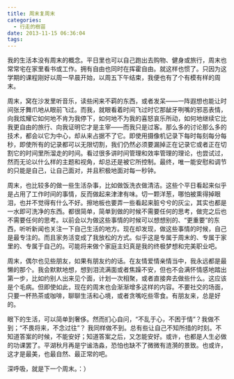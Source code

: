 ```yaml
---
title: 周末复周末
categories:
  - 行走的樹苗
date: 2013-11-15 06:36:04
tags:
---
```


我的生活本没有周末的概念。平日里也可以自己跑出去购物、健身或旅行，周末也常常宅在家里看书或工作。拥有自由也同时在挥霍自由。就这样也惯了。只因为这学期的课程刚好以周一早晨开始，以周五下午结束，我便也有了个有模有样的周末。 

周末，窝在沙发里听音乐，读些闲来不羁的东西，或者发呆——一阵遐想也能让时间张牙舞爪地从眼前飞过。而我，就眼看着时间飞过时它那龇牙咧嘴的邪恶表情，向我炫耀它如何地不肯为我停下，如何地不为我的喜怒哀乐所动，如何地继续它比我更自由的旅行、向我证明它才是主宰——而我只是过客。那么多的讨论那么多的技术，都会以它为中心，却从来占据不了它。即使用摄像机记录下每时每刻每分每秒，即使所有的记录都可以无限切割，我们仍然必须要漏掉正在记录它或者正在切割它的时间里所溜走的时间。看过很多讲时间管理和效率管理的理论，也尝试过，然而无论以什么样的主题和视角，却总还是被它所控制。最终，唯一能安慰和调节的只能是自己，让自己面对，并且积极地面对每一秒钟。 

周末，也比较多的做一些生活杂事，比如做饭洗衣做清洁。这些个平日看起来似乎是占用了工作时间的事情，反而做起来津津有味。切一颗洋葱，哪怕被熏得掉眼泪，也并不觉得有什么不好。擦地板也要弄一些看起来脏兮兮的灰尘，其实也都是一水即可洗净的东西。都很简单，简单到做的时候不需要任何的思考，做完之后也不需要任何的思考。以前会以为做这些事情的时候可以想想别的、“更重要”的东西，听听新闻也关注一下自己生活的地方。现在却发现，做这些事情的时候，自己是最专注的。而且家务活变成了我放松的方式。似乎这是专属于周末的、专属于家里的、专属于自己的。可能将来做个家庭主妇真是我的终极梦想和完美职业吧。 

周末，偶尔也见些朋友，如果有朋友约的话。在友情爱情亲情当中，我永远都是最懒的那个。我会默默地想，想到泪流满面或者焦躁不安，但也不会满怀情感地踏出第一步，比如约别人出来见个面，计划一次相聚，或者直接奔去做些什么。这应该是个毛病。但即使如此，现在的周末也会渐渐增多这样的内容。不要社交的场面，只要一杯热茶或咖啡，聊聊生活和心境，或者贪嘴吃些零食。有朋友来，总是好的。 

眼下的生活，可以简单到奢侈。然而扪心自问，“不乱于心，不困于情”？我做不到；“不畏将来，不念过往”？ 我同样做不到。总有些让自己不知所措的时刻。不知道答案的时候，不能安好；知道答案之后，又怎能安好。或许，也都是人生必做的功课罢了。平湖秋月再是宁谧浩淼，恐怕也缺不了微微有涟漪的景致。也或许，这才是最美，也最自然、最正常的吧。 

深呼吸，就是下一个周末。：）